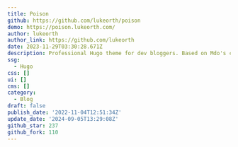 ```yaml
---
title: Poison
github: https://github.com/lukeorth/poison
demo: https://poison.lukeorth.com/
author: lukeorth
author_link: https://github.com/lukeorth
date: 2023-11-29T03:30:28.671Z
description: Professional Hugo theme for dev bloggers. Based on Mdo's classic Hyde theme.
ssg:
  - Hugo
css: []
ui: []
cms: []
category:
  - Blog
draft: false
publish_date: '2022-11-04T12:51:34Z'
update_date: '2024-09-05T13:29:08Z'
github_star: 237
github_fork: 110
---
```

